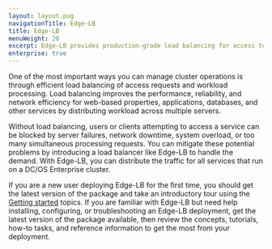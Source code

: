 ```yaml
---
layout: layout.pug
navigationTitle: Edge-LB
title: Edge-LB
menuWeight: 20
excerpt: Edge-LB provides production-grade load balancing for access to all services that run on DC/OS Enterprise clusters
enterprise: true
---
```

One of the most important ways you can manage cluster operations is through efficient load balancing of access requests and workload processing. Load balancing improves the performance, reliability, and network efficiency for web-based properties, applications, databases, and other services by distributing workload across multiple servers.

Without load balancing, users or clients attempting to access a service can be blocked by server failures, network downtime, system overload, or too many simultaneous processing requests. You can mitigate these potential problems by introducing a load balancer like Edge-LB to handle the demand. With Edge-LB, you can distribute the traffic for all services that run on a DC/OS Enterprise cluster. 

If you are a new user deploying Edge-LB for the first time, you should get the latest version of the package and take an introductory tour using the [Getting started](/services/edge-lb/getting-started/) topics. If you are familiar with Edge-LB but need help installing, configuring, or troubleshooting an Edge-LB deployment, get the latest version of the package available, then review the concepts, tutorials, how-to tasks, and reference information to get the most from your deployment.
